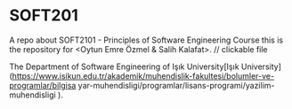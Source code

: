 # SOFT201
A repo about SOFT2101 - Principles of Software Engineering Course 
this is the repository for <Oytun Emre Özmel & Salih Kalafat>.
// clickable file 

The Department of Software Engineering of Işık University[Işık University](https://www.isikun.edu.tr/akademik/muhendislik-fakultesi/bolumler-ve-programlar/bilgisa
yar-muhendisligi/programlar/lisans-programi/yazilim-muhendisligi ).
